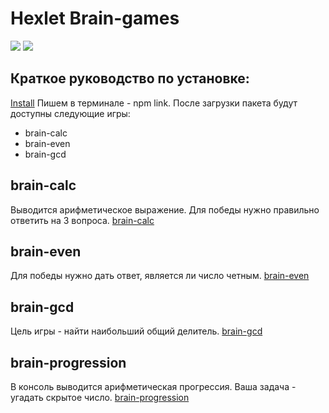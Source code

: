 # Hexlet Brain-games
<a href="https://codeclimate.com/github/codeclimate/codeclimate/maintainability"><img src="https://api.codeclimate.com/v1/badges/a99a88d28ad37a79dbf6/maintainability" /></a>
![](https://github.com/possesion/frontend-project-lvl1/workflows/frontend-project-actions/badge.svg)

 ## Краткое руководство по установке: 
 [Install](https://asciinema.org/a/fmKuFpG6AGBvRGzSlwCDpLtFa)
 Пишем в терминале - npm link. После загрузки пакета будут доступны следующие игры:
 * brain-calc 
 * brain-even  
 * brain-gcd
 ## brain-calc
 Выводится арифметическое выражение. Для победы нужно правильно ответить на 3 вопроса.
 [brain-calc](https://asciinema.org/a/G1z1wfYaV4qpjtHwB9KLhsudY)
 ## brain-even
 Для победы нужно дать ответ, является ли число четным.
 [brain-even](https://asciinema.org/a/wfJwMunlGrBCHKwGm1EqmyVNp)
 ## brain-gcd
 Цель игры - найти наибольший общий делитель.
[brain-gcd](https://asciinema.org/a/oDHxVaMeiy40VoRVCuaMu40jK)
## brain-progression
В консоль выводится арифметическая прогрессия. Ваша задача - угадать скрытое число.
[brain-progression](https://asciinema.org/a/p3ZUWfaHuJv0PK2dYgmschAWI)



